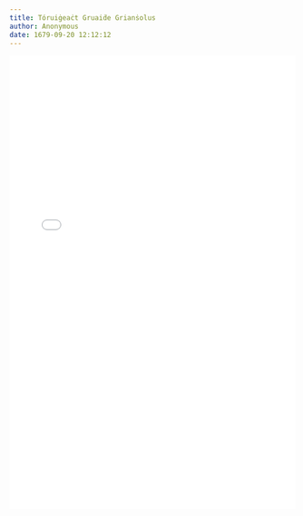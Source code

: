 ```yaml
---
title: Tóruiġeaċt Gruaiḋe Grianṡolus
author: Anonymous
date: 1679-09-20 12:12:12
---
```


<div>
	<iframe src="/PDFjs/web/viewer.html?file=../../1679/09/20/Toruigeact-Gruaide-Griansolus/Tóruigheacht Gruaidhe Griansholus - The Pursuit of Gruaidhe Griansholus.pdf" width="100%" height="800px" frameborder="0"></iframe>
</div>